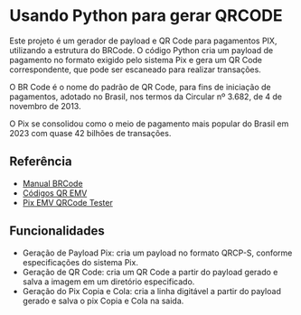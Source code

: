 
# Usando Python para gerar QRCODE

Este projeto é um gerador de payload e QR Code para pagamentos PIX, utilizando a estrutura do BRCode. O código Python cria um payload de pagamento no formato exigido pelo sistema Pix e gera um QR Code correspondente, que pode ser escaneado para realizar transações.

O BR Code é o nome do padrão de QR Code, para fins de iniciação de pagamentos, adotado no Brasil, nos termos da Circular nº 3.682, de 4 de novembro de 2013.

O Pix se consolidou como o meio de pagamento mais popular do Brasil em 2023 com quase 42 bilhões de transações.



## Referência

 - [Manual BRCode](https://www.bcb.gov.br/content/estabilidadefinanceira/spb_docs/ManualBRCode.pdf)
 - [Códigos QR EMV](https://www.emvco.com/emv-technologies/qr-codes/)
 - [Pix EMV QRCode Tester](https://openpix.com.br/qrcode/scanner/)


 


## Funcionalidades

- Geração de Payload Pix: cria um payload no formato QRCP-S, conforme especificações do sistema Pix.
- Geração de QR Code: cria um QR Code a partir do payload gerado e salva a imagem em um diretório especificado.
- Geração do Pix Copia e Cola: cria a linha digitável a partir do payload gerado e salva o pix Copia e Cola na saida.
